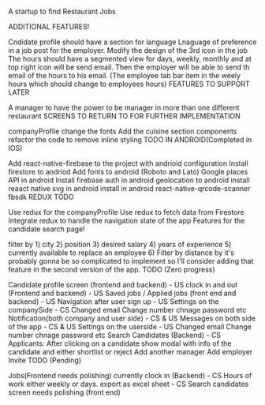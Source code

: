 A startup to find Restaurant Jobs

ADDITIONAL FEATURES!

Cndidate profile should have a section for language
Lnaguage of preference in a job post for the employer. Modify the design of the 3rd icon in the job
The hours should have a segmented view for days, weekly, monthly and at top right icon will be send email. Then the employer will be able to send th email of the hours to his email. (The employee tab bar item in the weely hours which should change to employees hours)
FEATURES TO SUPPORT LATER

A manager to have the power to be manager in more than one different restaurant
SCREENS TO RETURN TO FOR FURTHER IMPLEMENTATION

companyProfile
change the fonts
Add the cuisine section
components
refactor the code to remove inline styling
TODO IN ANDROID(Completed in IOS)

Add react-native-firebase to the project with andrioid configuration
Install firestore to andriod
Add fonts to android (Roboto and Lato)
Google places API in android
Install firebase auth in android
geolocation to android
install reaact native svg in android
install in android react-native-qrcode-scanner
fbsdk
REDUX TODO

Use redux for the companyProfile
Use redux to fetch data from Firestore
Integrate redux to handle the navigation state of the app
Features for the candidate search page!

filter by 1) city 2) position 3) desired salary 4) years of experience 5) currently available to replace an employee 6) Filter by distance by it's probably gonna be so complicated to implement so I'll consider adding that feature in the second version of the app.
TODO (Zero progress)

Candidate profile screen (frontend and backend) - US
clock in and out (Frontend and backend) - US
Saved jobs / Applied jobs (front end and backend) - US
Navigation after user sign up - US
Settings on the companySide - CS
Changed email
Change number
chnage password etc
Notification(both company and user side) - CS & US
Messages on both side of the app - CS & US
Settings on the userside - US
Changed email
Change number
chnage password etc
Search Candidates (Backend) - CS
Applicants: After clicking on a candidate show modal with info of the candidate and either shortlist or reject
Add another manager
Add employer
Invite
TODO (Pending)

Jobs(Frontend needs polishing)
currently clock in (Backend) - CS
Hours of work either weekly or days. export as excel sheet - CS
Search candidates screen needs polishing (front end)
